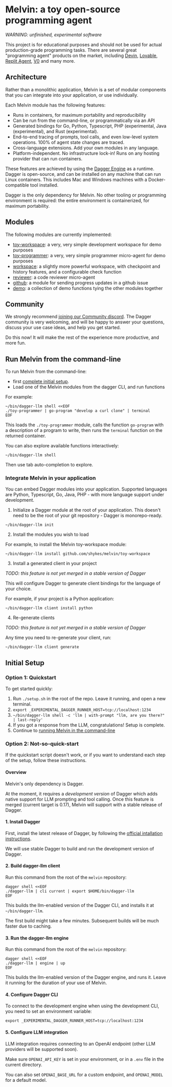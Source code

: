 # Melvin: a toy open-source programming agent

*WARNING: unfinished, experimental software*

This project is for educational purposes and should not be used for actual production-grade programming tasks.
There are several great "programming agent" products on the market, including [Devin](https://devin.ai), [Lovable](https://lovable.dev), [Replit Agent](https://replit.com), [V0](https://v0.dev) and many more.

## Architecture

Rather than a monolithic application, Melvin is a set of modular components that you can integrate into your application,
or use individually.

Each Melvin module has the following features:

- Runs in containers, for maximum portability and reproducibility
- Can be run from the command-line, or programmatically via an API
- Generated bindings for Go, Python, Typescript, PHP (experimental, Java (experimental), and Rust (experimental).
- End-to-end tracing of prompts, tool calls, and even low-level system operations. 100% of agent state changes are traced.
- Cross-language extensions. Add your own modules in any language.
- Platform-independent. No infrastructure lock-in! Runs on any hosting provider that can run containers.

These features are achieved by using the [Dagger Engine](https://dagger.io) as a runtime.
Dagger is open-source, and can be installed on any machine that can run Linux containers.
This includes Mac and Windows machines with a Docker-compatible tool installed.

Dagger is the only dependency for Melvin. No other tooling or programming environment is required:
the entire environment is containerized, for maximum portability.

## Modules

The following modules are currently implemented:

- [toy-workspace](./toy-workspace): a very, very simple development workspace for demo purposes
- [toy-programmer](./toy-programmer): a very, very simple programmer micro-agent for demo purposes
- [workspace](./workspace): a slightly more powerful workspace, with checkpoint and history features, and a configurable check function
- [reviewer](./reviewer): a code reviewer micro-agent
- [github](./github): a module for sending progress updates in a github issue
- [demo](./demo): a collection of demo functions tying the other modules together

## Community

We strongly recommend [joining our Community discord](https://discord.gg/KK3AfBP8Gw).
The Dagger community is very welcoming, and will be happy to answer your questions, discuss your use case ideas, and help you get started.

Do this now! It will make the rest of the experience more productive, and more fun.

## Run Melvin from the command-line

To run Melvin from the command-line:

- first [complete initial setup](#initial-setup).
- Load one of the Melvin modules from the dagger CLI, and run functions

For example:

```console
~/bin/dagger-llm shell <<EOF
./toy-programmer | go-program "develop a curl clone" | terminal
EOF
```

This loads the `./toy-programmer` module, calls the function `go-program` with a description of a
program to write, then runs the `terminal` function on the returned container.

You can also explore available functions interactively:

```console
~/bin/dagger-llm shell
```

Then use tab auto-completion to explore.


### Integrate Melvin in your application

You can embed Dagger modules into your application.
Supported languages are Python, Typescript, Go, Java, PHP - with more language support under development.

1. Initialize a Dagger module at the root of your application.
This doesn't need to be the root of your git repository - Dagger is monorepo-ready.

```console
~/bin/dagger-llm init
```

2. Install the modules you wish to load

For example, to install the Melvin toy-workspace module:

```console
~/bin/dagger-llm install github.com/shykes/melvin/toy-workspace
```

3. Install a generated client in your project

*TODO: this feature is not yet merged in a stable version of Dagger*

This will configure Dagger to generate client bindings for the language of your choice.

For example, if your project is a Python application:

```console
~/bin/dagger-llm client install python
```

4. Re-generate clients

*TODO: this feature is not yet merged in a stable version of Dagger*

Any time you need to re-generate your client, run:

```console
~/bin/dagger-llm client generate
```

## Initial Setup

### Option 1: Quickstart

To get started quickly:

1. Run `./setup.sh` in the root of the repo. Leave it running, and open a new terminal.
2. `export _EXPERIMENTAL_DAGGER_RUNNER_HOST=tcp://localhost:1234`
3. `~/bin/dagger-llm shell -c 'llm | with-prompt "llm, are you there?" | last-reply'`
4. If you got a response from the LLM, congratulations! Setup is complete.
5. Continue to [running Melvin in the command-line](#run-melvin-from-the-command-line)

### Option 2: Not-so-quick-start

If the quickstart script doesn't work, or if you want to understand each step of the setup, follow these instructions.

#### Overview

Melvin's only dependency is Dagger.

At the moment, it requires a *development version* of Dagger which adds native support for LLM prompting and tool calling.
Once this feature is merged (current target is 0.17), Melvin will support with a stable release of Dagger.

#### 1. Install Dagger

First, install the latest release of Dagger,
by following the [official intallation instructions](https://docs.dagger.io/install).

We will use stable Dagger to build and run the development version of Dagger.

#### 2. Build dagger-llm client

Run this command from the root of the `melvin` repository:

```console
dagger shell <<EOF
./dagger-llm | cli current | export $HOME/bin/dagger-llm
EOF
```

This builds the llm-enabled version of the Dagger CLI, and installs it at `~/bin/dagger-llm`.

The first build might take a few minutes. Subsequent builds will be much faster due to caching.


#### 3. Run the dagger-llm engine

Run this command from the root of the `melvin` repository:

```console
dagger shell <<EOF
./dagger-llm | engine | up
EOF
```

This builds the llm-enabled version of the Dagger engine, and runs it.
Leave it running for the duration of your use of Melvin.


#### 4. Configure Dagger CLI

To connect to the development engine when using the development CLI, you need to set an environment variable:

```console
export _EXPERIMENTAL_DAGGER_RUNNER_HOST=tcp://localhost:1234
```

#### 5. Configure LLM integration

LLM integration requires connecting to an OpenAI endpoint (other LLM providers will be supported soon).

Make sure `OPENAI_API_KEY` is set in your environment, or in a `.env` file in the current directory.

You can also set `OPENAI_BASE_URL` for a custom endpoint, and `OPENAI_MODEL` for a default model.
